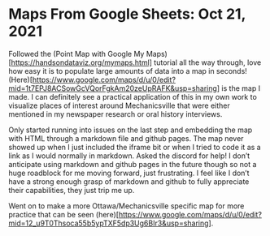 # Maps From Google Sheets: Oct 21, 2021

Followed the (Point Map with Google My Maps)[https://handsondataviz.org/mymaps.html] tutorial all the way through, love how easy it is to populate large amounts of data into a map in seconds!(Here)[https://www.google.com/maps/d/u/0/edit?mid=1t7EPJ8ACSowGcVQorFgkAm20zeUpRAFK&usp=sharing] is the map I made. I can definitely see a practical application of this in my own work to visualize places of interest around Mechanicsville that were either mentioned in my newspaper research or oral history interviews. 

Only started running into issues on the last step and embedding the map with HTML through a markdown file and github pages. The map never showed up when I just included the iframe bit or when I tried to code it as a link as I would normally in markdown. Asked the discord for help! I don’t anticipate using markdown and github pages in the future though so not a huge roadblock for me moving forward, just frustrating. I feel like I don’t have a strong enough grasp of markdown and github to fully appreciate their capabilities, they just trip me up. 

Went on to make a more Ottawa/Mechanicsville specific map for more practice that can be seen (here)[https://www.google.com/maps/d/u/0/edit?mid=12_u9T0Thsoca55b5ypTXF5dp3Ug6BIr3&usp=sharing].


